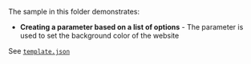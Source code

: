 The sample in this folder demonstrates:

 - **Creating a parameter based on a list of options** - The parameter is used to set the background color of the website

See [`template.json`](./MyProject.Con/.template.config/template.json)


